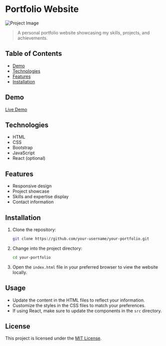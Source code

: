 # Portfolio Website

![Project Image](url_to_project_image.png)

> A personal portfolio website showcasing my skills, projects, and achievements.

## Table of Contents

- [Demo](#demo)
- [Technologies](#technologies)
- [Features](#features)
- [Installation](#installation)

## Demo

[Live Demo](nothing)

## Technologies

- HTML
- CSS
- Bootstrap
- JavaScript
- React (optional)

## Features

- Responsive design
- Project showcase
- Skills and expertise display
- Contact information

## Installation

1. Clone the repository:

   ```bash
   git clone https://github.com/your-username/your-portfolio.git
   ```

2. Change into the project directory:

   ```bash
   cd your-portfolio
   ```

3. Open the `index.html` file in your preferred browser to view the website locally.

## Usage

- Update the content in the HTML files to reflect your information.
- Customize the styles in the CSS files to match your preferences.
- If using React, make sure to update the components in the `src` directory.

## License

This project is licensed under the [MIT License](LICENSE).
```
